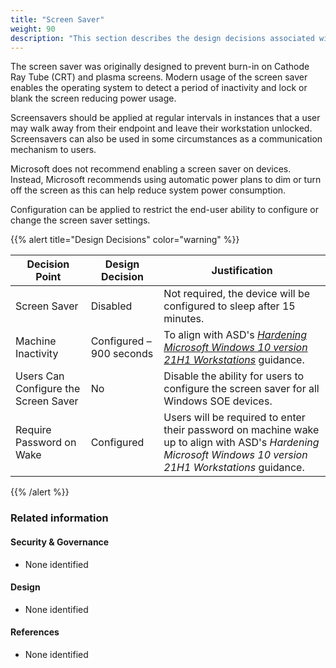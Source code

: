 ```yaml
---
title: "Screen Saver"
weight: 90
description: "This section describes the design decisions associated with screen savers on Windows 10 and 11 endpoints configured according to guidance in ASD's Blueprint for Secure Cloud."
---
```


The screen saver was originally designed to prevent burn-in on Cathode Ray Tube (CRT) and plasma screens. Modern usage of the screen saver enables the operating system to detect a period of inactivity and lock or blank the screen reducing power usage.

Screensavers should be applied at regular intervals in instances that a user may walk away from their endpoint and leave their workstation unlocked. Screensavers can also be used in some circumstances as a communication mechanism to users. 

Microsoft does not recommend enabling a screen saver on devices. Instead, Microsoft recommends using automatic power plans to dim or turn off the screen as this can help reduce system power consumption. 

Configuration can be applied to restrict the end-user ability to configure or change the screen saver settings.

{{% alert title="Design Decisions" color="warning" %}}

| Decision Point                       | Design Decision          | Justification                                                                                                        |
|--------------------------------------|--------------------------|----------------------------------------------------------------------------------------------------------------------|
| Screen Saver                         | Disabled                 | Not required, the device will be configured to sleep after 15 minutes.                                               |
| Machine Inactivity                   | Configured – 900 seconds | To align with ASD's [*Hardening Microsoft Windows 10 version 21H1 Workstations*](https://www.cyber.gov.au/resources-business-and-government/maintaining-devices-and-systems/system-hardening-and-administration/system-hardening/hardening-microsoft-windows-10-version-21h1-workstations) guidance.                                                                   |
| Users Can Configure the Screen Saver | No                       | Disable the ability for users to configure the screen saver for all Windows SOE devices.                             |
| Require Password on Wake             | Configured               | Users will be required to enter their password on machine wake up to align with ASD's *Hardening Microsoft Windows 10 version 21H1 Workstations* guidance. |

{{% /alert %}}

### Related information

#### Security & Governance

* None identified

#### Design

* None identified

#### References

* None identified